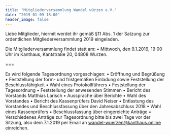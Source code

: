 ```yaml
---
title: "Mitgliederversammlung Wandel würzen e.V."
date: "2019-01-09 18:00"
header_image: false
---
```


Liebe Mitglieder,
hiermit werdet ihr gemäß §11 Abs. 1 der Satzung zur ordentlichen Mitgliederversammlung 2019 eingeladen.

Die Mitgliederversammlung findet statt am:
    • Mittwoch, den 9.1.2019, 19:00 Uhr im Kanthaus, Kantstraße 20, 04808 Wurzen.

===

Es wird folgende Tagesordnung vorgeschlagen:
    • Eröffnung und Begrüßung
    • Feststellung der form- und fristgemäßen Einladung sowie Feststellung der Beschlussfähigkeit
    • Wahl eines Protokollführers
    • Feststellung der Tagesordnung
    • Feststellung der anwesenden Stimmen
    • Bericht des Vorstands Matthias Larisch
    • Aussprache über Berichte
    • Wahl des Vorstandes
    • Bericht des Kassenprüfers David Neiser
    • Entlastung des Vorstandes und Beschlussfassung über den Jahresabschluss 2018
    • Wahl eines Kassenprüfers
    • Beschlussfassung über eingereichte Anträge
    • Verschiedenes
Anträge zur Tagesordnung bitte bis zwei Tage vor der Sitzung, also dem 7.1.2019 per Email an wandel-wuerzen@kanthaus.online einreichen.
